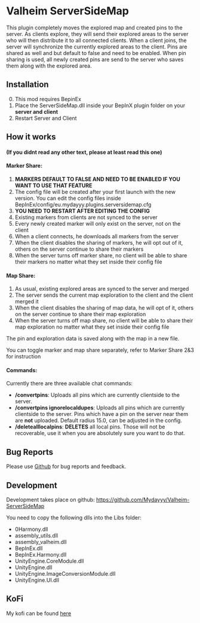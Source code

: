 # Valheim ServerSideMap

This plugin completely moves the explored map and created pins to the server. 
As clients explore, they will send their explored areas to the server who will then
distribute it to all connected clients. When a client joins, the server will synchronize the 
currently explored areas to the client. Pins are shared as well and but default to false and need to be enabled. 
When pin sharing is used, all newly created pins are send to the server who saves them along with the 
explored area. 

## Installation

0. This mod requires BepinEx
1. Place the ServerSideMap.dll inside your BepInX plugin folder on your **server and client**
2. Restart Server and Client

## How it works 
#### (If you didnt read any other text, please at least read this one)
#### **Marker Share:**
1) **MARKERS DEFAULT TO FALSE AND NEED TO BE ENABLED IF YOU WANT TO USE THAT FEATURE**
2) The config file will be created after your first launch with the new version. You can edit the config files inside BepInEx/config/eu.mydayyy.plugins.serversidemap.cfg
3) **YOU NEED TO RESTART AFTER EDITING THE CONFIG**
4) Existing markers from clients are not synced to the server
5) Every newly created marker will  only exist on the server, not on the client
6) When a client connects, he downloads all markers from the server
7) When the client disables the sharing of markers, he will opt out of it, others on the server continue to share their markers
8) When the server turns off marker share, no client will be able to share their markers no matter what they set inside their config file

#### **Map Share:**
1) As usual, existing explored areas are synced to the server and merged
2) The server sends the current map exploration to the client and the client merged it
3) When the client disables the sharing of map data, he will opt of it, others on the server continue to share their map exploration
4) When the server turns off map share, no client will be able to share their map exploration no matter what they set inside their config file 

The pin and exploration data is saved along with the map in a new file.

You can toggle marker and map share separately, refer to Marker Share  2&3 for instruction

#### **Commands:**
Currently there are three available chat commands:

- **/convertpins**: Uploads  all pins which are currently clientside to the server.
- **/convertpins ignorelocaldupes**: Uploads all pins which are currently clientside to the server. Pins which have a pin on the server near them are **not** uploaded. Default radius 15.0, can be adjusted in the config.
- **/deletealllocalpins**: **DELETES** all local pins. Those will not be recoverable, use it when you are absolutely sure you want to do that.

## Bug Reports
Please use [Github](https://github.com/Mydayyy/Valheim-ServerSideMap/issues) for bug reports and feedback.

## Development
Development takes place on github: https://github.com/Mydayyy/Valheim-ServerSideMap

You need to copy the following dlls into the Libs folder:

- 0Harmony.dll
- assembly_utils.dll
- assembly_valheim.dll
- BepInEx.dll
- BepInEx.Harmony.dll
- UnityEngine.CoreModule.dll
- UnityEngine.dll
- UnityEngine.ImageConversionModule.dll
- UnityEngine.UI.dll

## KoFi
My kofi can be found [here](https://ko-fi.com/mydayyy)